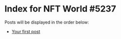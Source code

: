 # Index for NFT World #5237
Posts will be displayed in the order below:

- [Your first post](./001-first.md)

